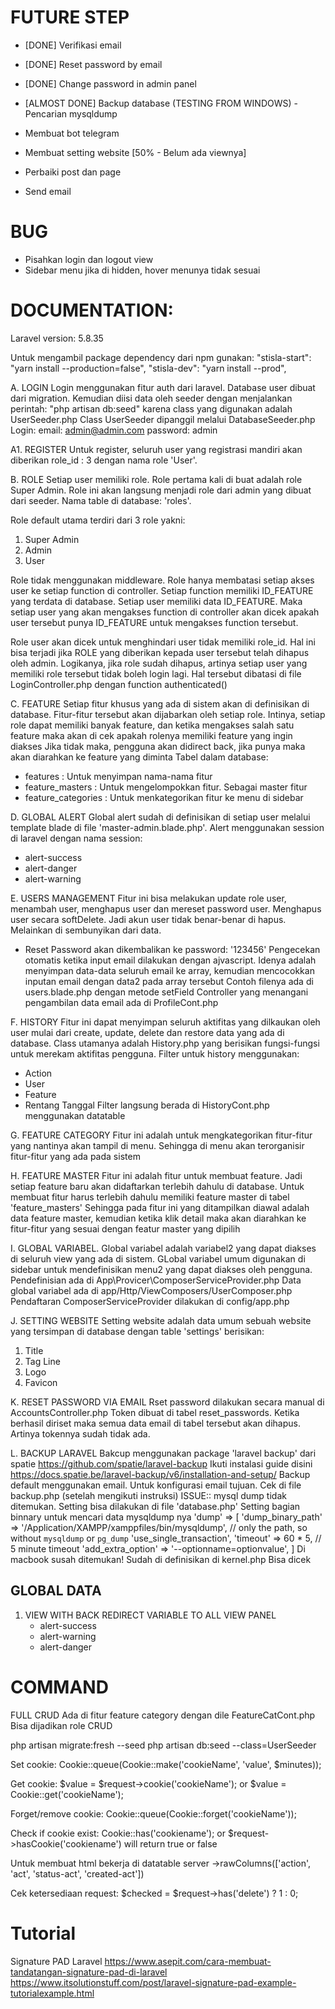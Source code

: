 # FUTURE STEP
+ [DONE] Verifikasi email 
+ [DONE] Reset password by email
+ [DONE] Change password in admin panel
+ [ALMOST DONE] Backup database (TESTING FROM WINDOWS) - Pencarian mysqldump
+ Membuat bot telegram
+ Membuat setting website [50% - Belum ada viewnya]
+ Perbaiki post dan page

+ Send email

# BUG
+ Pisahkan login dan logout view
+ Sidebar menu jika di hidden, hover menunya tidak sesuai



# DOCUMENTATION:

Laravel version: 5.8.35

Untuk mengambil package dependency dari npm gunakan:
"stisla-start": "yarn install --production=false",
"stisla-dev": "yarn install --prod",

A. LOGIN
Login menggunakan fitur auth dari laravel. Database user dibuat dari migration. Kemudian diisi data oleh seeder dengan menjalankan perintah:
"php artisan db:seed"  karena class yang digunakan adalah UserSeeder.php
Class UserSeeder dipanggil melalui DatabaseSeeder.php
Login:
email: admin@admin.com
password: admin

A1. REGISTER
Untuk register, seluruh user yang registrasi mandiri akan diberikan role_id : 3 dengan nama role 'User'.


B. ROLE
Setiap user memiliki role. Role pertama kali di buat adalah role Super Admin. Role ini akan langsung menjadi role dari admin yang dibuat dari seeder.
Nama table di database: 'roles'.

Role default utama terdiri dari 3 role yakni:
1. Super Admin
2. Admin
3. User

Role tidak menggunakan middleware. Role hanya membatasi setiap akses user ke setiap function di controller.
Setiap function memiliki ID_FEATURE yang terdata di database. Setiap user memiliki data ID_FEATURE. 
Maka setiap user yang akan mengakses function di controller akan dicek apakah user tersebut punya ID_FEATURE untuk mengakses function tersebut.

Role user akan dicek untuk menghindari user tidak memiliki role_id. Hal ini bisa terjadi jika ROLE yang diberikan kepada user tersebut
telah dihapus oleh admin. Logikanya, jika role sudah dihapus, artinya setiap user yang memiliki role tersebut tidak boleh login lagi.
Hal tersebut dibatasi di file LoginController.php dengan function authenticated()

C. FEATURE
Setiap fitur khusus yang ada di sistem akan di definisikan di database. Fitur-fitur tersebut akan dijabarkan oleh setiap role.
Intinya, setiap role dapat memiliki banyak feature, dan ketika mengakses salah satu feature maka akan di cek apakah rolenya memiliki feature yang ingin diakses
Jika tidak maka, pengguna akan didirect back, jika punya maka akan diarahkan ke feature yang diminta
Tabel dalam database:
+ features : Untuk menyimpan nama-nama fitur
+ feature_masters : Untuk mengelompokkan fitur. Sebagai master fitur
+ feature_categories : Untuk menkategorikan fitur ke menu di sidebar

D. GLOBAL ALERT
Global alert sudah di definisikan di setiap user melalui template blade di file 'master-admin.blade.php'.
Alert menggunakan session di laravel dengan nama session:
+ alert-success
+ alert-danger
+ alert-warning

E. USERS MANAGEMENT
Fitur ini bisa melakukan update role user, menambah user, menghapus user dan mereset password user.
Menghapus user secara softDelete. Jadi akun user tidak benar-benar di hapus. Melainkan di sembunyikan dari data.
+ Reset Password akan dikembalikan ke password: '123456'
Pengecekan otomatis ketika input email dilakukan dengan ajvascript.
Idenya adalah menyimpan data-data seluruh email ke array, kemudian mencocokkan inputan email dengan data2 pada array tersebut
Contoh filenya ada di users.blade.php dengan metode setField
Controller yang menangani pengambilan data email ada di ProfileCont.php

F. HISTORY
Fitur ini dapat menyimpan seluruh aktifitas yang dilkaukan oleh user mulai dari create, update, delete dan restore data yang ada di database.
Class utamanya adalah History.php yang berisikan fungsi-fungsi untuk merekam aktifitas pengguna.
Filter untuk history menggunakan:
+ Action
+ User
+ Feature
+ Rentang Tanggal
Filter langsung berada di HistoryCont.php menggunakan datatable

G. FEATURE CATEGORY
Fitur ini adalah untuk mengkategorikan fitur-fitur yang nantinya akan tampil di menu. Sehingga di menu akan terorganisir
fitur-fitur yang ada pada sistem

H. FEATURE MASTER
Fitur ini adalah fitur untuk membuat feature. Jadi setiap feature baru akan didaftarkan terlebih dahulu di database.
Untuk membuat fitur harus terlebih dahulu memiliki feature master di tabel 'feature_masters'
Sehingga pada fitur ini yang ditampilkan diawal adalah data feature master, kemudian ketika klik detail
maka akan diarahkan ke fitur-fitur yang sesuai dengan featur master yang dipilih

I. GLOBAL VARIABEL.
Global variabel adalah variabel2 yang dapat diakses di seluruh view yang ada di sistem.
GLobal variabel umum digunakan di sidebar untuk mendefinisikan menu2 yang dapat diakses oleh pengguna.
Pendefinisian ada di App\Provicer\ComposerServiceProvider.php
Data global variabel ada di app/Http/ViewComposers/UserComposer.php
Pendaftaran ComposerServiceProvider dilakukan di config/app.php

J. SETTING WEBSITE 
Setting website adalah data umum sebuah website yang tersimpan di database dengan table 'settings' berisikan:
1. Title
2. Tag Line
3. Logo
4. Favicon

K. RESET PASSWORD VIA EMAIL
Rset password dilakukan secara manual di AccountsController.php
Token dibuat di tabel reset_passwords. Ketika berhasil diriset maka semua data email di tabel tersebut akan dihapus. Artinya tokennya sudah tidak ada.

L. BACKUP LARAVEL 
Bakcup menggunakan package 'laravel backup' dari spatie 
https://github.com/spatie/laravel-backup
Ikuti instalasi guide disini https://docs.spatie.be/laravel-backup/v6/installation-and-setup/ 
Backup default menggunakan email. Untuk konfigurasi email tujuan. Cek di file backup.php (setelah mengikuti instruksi)
ISSUE:: mysql dump tidak ditemukan. Setting bisa dilakukan di file 'database.php'
Setting bagian binnary untuk mencari data mysqldump nya
'dump' => [
    'dump_binary_path' => '/Application/XAMPP/xamppfiles/bin/mysqldump', // only the path, so without `mysqldump` or `pg_dump`
    'use_single_transaction',
    'timeout' => 60 * 5, // 5 minute timeout
    'add_extra_option' => '--optionname=optionvalue',
]
Di macbook susah ditemukan!
Sudah di definisikan di kernel.php Bisa dicek


## GLOBAL DATA 

1. VIEW WITH BACK REDIRECT VARIABLE TO ALL VIEW PANEL
    + alert-success
    + alert-warning
    + alert-danger


# COMMAND
FULL CRUD Ada di fitur feature category dengan dile FeatureCatCont.php Bisa dijadikan role CRUD

php artisan migrate:fresh --seed
php artisan db:seed --class=UserSeeder

Set cookie: Cookie::queue(Cookie::make('cookieName', 'value', $minutes));

Get cookie: $value = $request->cookie('cookieName'); or $value = Cookie::get('cookieName');

Forget/remove cookie: Cookie::queue(Cookie::forget('cookieName'));

Check if cookie exist: Cookie::has('cookiename'); or $request->hasCookie('cookiename') will return true or false

Untuk membuat html bekerja di datatable server
->rawColumns(['action', 'act', 'status-act', 'created-act'])

Cek ketersediaan request:
$checked = $request->has('delete') ? 1 : 0;

# Tutorial
Signature PAD Laravel https://www.asepit.com/cara-membuat-tandatangan-signature-pad-di-laravel https://www.itsolutionstuff.com/post/laravel-signature-pad-example-tutorialexample.html







